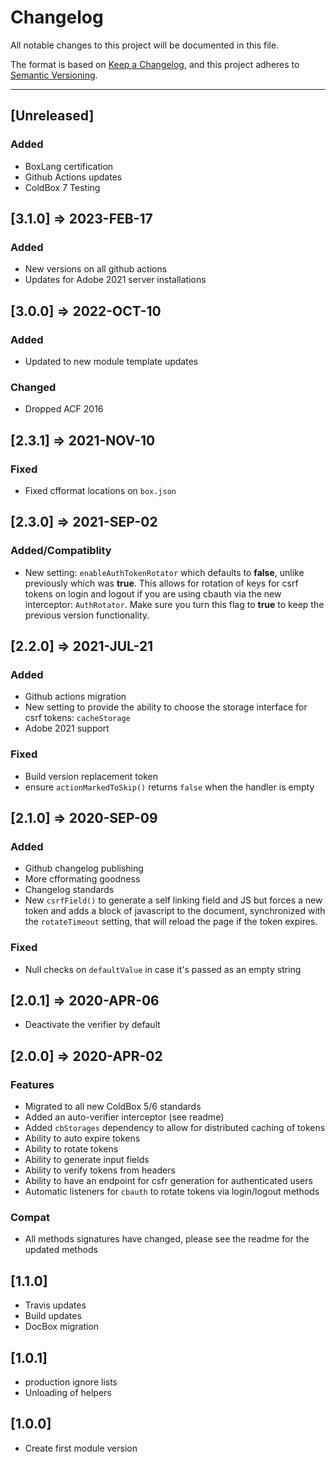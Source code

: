 # Changelog

All notable changes to this project will be documented in this file.

The format is based on [Keep a Changelog](https://keepachangelog.com/en/1.0.0/),
and this project adheres to [Semantic Versioning](https://semver.org/spec/v2.0.0.html).

----

## [Unreleased]

### Added

- BoxLang certification
- Github Actions updates
- ColdBox 7 Testing

## [3.1.0] => 2023-FEB-17

### Added

* New versions on all github actions
* Updates for Adobe 2021 server installations


## [3.0.0] => 2022-OCT-10

### Added

* Updated to new module template updates

### Changed

* Dropped ACF 2016

## [2.3.1] => 2021-NOV-10

### Fixed

* Fixed cfformat locations on `box.json`

## [2.3.0] => 2021-SEP-02

### Added/Compatiblity

* New setting: `enableAuthTokenRotator` which defaults to **false**, unlike previously which was **true**. This allows for rotation of keys for csrf tokens on login and logout if you are using cbauth via the new interceptor: `AuthRotator`.  Make sure you turn this flag to **true** to keep the previous version functionality.

## [2.2.0] => 2021-JUL-21

### Added

* Github actions migration
* New setting to provide the ability to choose the storage interface for csrf tokens: `cacheStorage`
* Adobe 2021 support

### Fixed

* Build version replacement token
* ensure `actionMarkedToSkip()` returns `false` when the handler is empty


## [2.1.0] => 2020-SEP-09

### Added

* Github changelog publishing
* More cfformating goodness
* Changelog standards
* New `csrfField()` to generate a self linking field and JS but forces a new token and adds a block of javascript to the document, synchronized with the `rotateTimeout` setting, that will reload the page if the token expires.

### Fixed

* Null checks on `defaultValue` in case it's passed as an empty string

## [2.0.1] => 2020-APR-06

* Deactivate the verifier by default

## [2.0.0] => 2020-APR-02

### Features

* Migrated to all new ColdBox 5/6 standards
* Added an auto-verifier interceptor (see readme)
* Added `cbStorages` dependency to allow for distributed caching of tokens
* Ability to auto expire tokens
* Ability to rotate tokens
* Ability to generate input fields
* Ability to verify tokens from headers
* Ability to have an endpoint for csfr generation for authenticated users
* Automatic listeners for `cbauth` to rotate tokens via login/logout methods

### Compat

* All methods signatures have changed, please see the readme for the updated methods

## [1.1.0]

* Travis updates
* Build updates
* DocBox migration

## [1.0.1]

* production ignore lists
* Unloading of helpers

## [1.0.0]

* Create first module version
